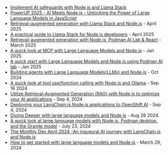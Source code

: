 * [Implement AI safeguards with Node.js and Llama Stack](https://developers.redhat.com/articles/2025/05/28/implement-ai-safeguards-nodejs-and-llama-stack)
* [PowerUP 2025 - AI Meets Node.js - Unlocking the Power of Large Language Models in JavaScript](https://github.com/mhdawson/presentations/blob/main/2025/PowerUp-2025-AI_Meets_Nodejs_Unlocking_the_Power_of_Large_Language_Models_in_JavaScript.pdf)
* [Retrieval-augmented generation with Llama Stack and Node.js](https://developers.redhat.com/articles/2025/04/30/retrieval-augmented-generation-llama-stack-and-nodejs) - April 2025
* [A practical guide to Llama Stack for Node.js developers](https://developers.redhat.com/articles/2025/04/02/practical-guide-llama-stack-nodejs-developers) - April 2025
* [Retrieval-augmented generation with Node.js, Podman AI Lab & React](https://developers.redhat.com/articles/2025/03/10/retrieval-augmented-generation-nodejs-podman-ai-lab-react) - March 2025
* [A quick look at MCP with Large Language Models and Node.js](https://developers.redhat.com/blog/2025/01/22/quick-look-mcp-large-language-models-and-nodejs) - Jan 2025
* [A quick start with Large Language Models and Node.js using Podman AI lab](https://developers.redhat.com/blog/2025/01/10/quick-start-large-language-models-and-nodejs-using-podman-ai-lab) - Jan 2025
* [Building agents with Large Language Models(LLMs) and Node.js](https://developers.redhat.com/blog/2024/10/25/building-agents-large-language-modelsllms-and-nodejs) - Oct 2024
* [A quick look at tool use/function calling with Node.js and Ollama](https://developers.redhat.com/blog/2024/09/10/quick-look-tool-usefunction-calling-nodejs-and-ollama) - Sep 16 2024
* [Utilize Retrieval-Augmented Generation (RAG) with Node.js to optimize your AI applications](https://developers.redhat.com/learn/openshift/utilize-retrieval-augmented-generation-rag-nodejs-optimize-your-ai-applications) - Sep 4, 2024
* [Deploying your LangChain.js Node.js applications to OpenShift AI](https://developers.redhat.com/learn/openshift/deploying-your-langchainjs-nodejs-applications-openshift-ai) - Sep 4, 2024
* [Diving Deeper with large language models and Node.js](https://developers.redhat.com/learn/diving-deeper-large-language-models-and-nodejs) - Aug 28 2024.
* [A quick look at large language models with Node.js, Podman desktop, and the Granite model](https://developers.redhat.com/articles/2024/07/22/quick-look-large-language-models-nodejs-podman-desktop-and-granite-model) - July 23, 2024
* [The Monthly Dev April 2024 -An inaugural AI journey with LangChain.js and Node.js](https://www.youtube.com/watch?v=cwq7UKWxOoU)
* [How to get started with large language models and Node.js]( https://developers.redhat.com/learning/learn:openshift:how-get-started-large-language-models-and-nodejs) - March 29, 2024

